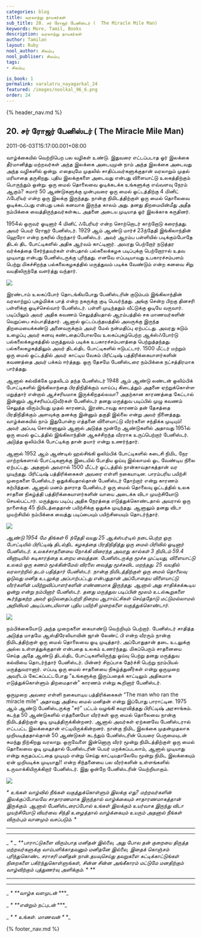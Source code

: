 ```yaml
---
categories: blog
title: வரலாற்று நாயகர்கள்
sub_title: 20. சர் ரோஜர் பேனிஸ்டர் (  The Miracle Mile Man)
keywords: More, Tamil, Books
description: வரலாற்று நாயகர்கள்
author: Tamilan
layout: Ruby
nool_author: சிலம்பு
nool_publiser: சிலம்பு
tags:
- சிலம்பு

is_book: 1
permalink: varalatru_nayagarkal_24
featured: /images/noolkal_96_6.png
order: 24
---
```

{% header_nav.md %}

## 20. சர் ரோஜர் பேனிஸ்டர் ( The Miracle Mile Man)

2011-06-03T15:17:00.001+08:00

வாழ்க்கையில் வெற்றிபெற பல வழிகள் உண்டு. இதுவரை எட்டப்படாத ஓர் இலக்கை தீர்மானித்து மற்றவர்கள் அந்த இலக்கை அடையுமுன் நாம் அந்த இலக்கை அடைவது அந்த வழிகளில் ஒன்று. எதையுமே முதலில் சாதிப்பவர்களுக்குதான் வரலாறும் முதல் மரியாதை தருகிறது. புதிய இலக்குகளை அடைவது என்பது விளையாட்டு உலகத்திற்கும் பொருந்தும் ஒன்று. ஒரு மைல் தொலைவை ஓடிக்கடக்க உங்களுக்கு எவ்வளவு நேரம் ஆகும்? சுமார் 50 ஆண்டுகளுக்கு முன்புவரை ஒரு மைல் ஓட்டத்திற்கு 4 மினிட் ஃபேரியர் என்ற ஒரு இலக்கு இருந்தது. நான்கு நிமிடத்திற்குள் ஒரு மைல் தொலைவை ஓடிக்கடப்பது என்பது பகல் கனவாக இருந்த காலம் அது. தனது திறமையின்மீது அதீத நம்பிக்கை வைத்திருந்தவர்கள்கூட அதனை அடைய முடியாத ஓர் இலக்காக கருதினர்.

1954ல் ஒருவர் ஓடினார் 4 மினிட் ஃபேரியர் என்ற சொற்றொடர் காற்றோடு கரைந்தது. அவர் பெயர் ரோஜர் பேனிஸ்டர். 1929 ஆம் ஆண்டு மார்ச் 23ந்தேதி இங்கிலாந்தின் ஹெரோ என்ற நகரில் பிறந்தார் பேனிஸ்டர். அவர் ஆரம்ப பள்ளியில் படிக்கும்போதே திடல் திட போட்டிகளில் அதிக ஆர்வம் காட்டினார். அவரது பெற்றோர் நடுத்தர வர்க்கத்தை சேர்ந்தவர்கள் என்பதால் பல்கலைக்கழக படிப்புக்கு பெற்றோரால் உதவ முடியாது என்பது பேனிஸ்டருக்கு புரிந்தது. எனவே எப்படியாவது உபகாரச்சம்பளம் பெற்று மிகச்சிறந்த பல்கலைகழகத்தில் மருத்துவம் படிக்க வேண்டும் என்ற கனவை சிறு வயதிலிருந்தே வளர்த்து வந்தார்.

![](http://2.bp.blogspot.com/-qT1gEVr2OU0/TeiGnBYAkMI/AAAAAAAAAg8/Gy9GPLpyw3g/s320/p0093ych_640_360.jpg)

இரண்டாம் உலகப்போர் தொடங்கியபோது பேனிஸ்டரின் குடும்பம் இங்கிலாந்தின் வரலாற்றுப் புகழ்மிக்க பாத் என்ற நகருக்கு குடி பெயர்ந்தது. அங்கு சென்ற பிறகு தினசரி பள்ளிக்கு ஓடிச்செல்வார் பேனிஸ்டர். பள்ளி முடிந்ததும் வீட்டுக்கு ஓடியே வருவார். படிப்பிலும் அவர் அதிக கவணம் செலுத்தியதால் ஆரம்பத்தில் சக மாணவர்களின் வெறுப்பை சம்பாதித்தார். ஆனால் ஓட்டப்பந்தயத்தில் அவருக்கு இருந்த திறமையைக்கண்டு அனைவருக்கும் அவர் மேல் நன்மதிப்பு ஏற்பட்டது. அவரது கடும் உழைப்பு அவர் கனவு கண்டதைப்போலவே உலகப்புகழ்பெற்ற ஆக்ஸ்ஃபோர்டு பல்கலைக்கழகத்தில் மருத்துவம் படிக்க உபகாரச்சம்பளத்தை பெற்றுத்தந்தது. பல்கலைகழகத்திலும் அவர் திடல்திட போட்டிகளில் ஈடுபட்டார். 1500 மீட்டர் மற்றும் ஒரு மைல் ஓட்டத்தில் அவர் காட்டிய வேகம் பிரிட்டிஷ் பத்திரிக்கையாளர்களின் கவணத்தை அவர் பக்கம் ஈர்த்தது. ஒரு தேசமே பேனிஸ்டரை நம்பிக்கை நட்சத்திரமாக பார்த்தது.

ஆனால் கல்விக்கே முதலிடம் தந்த பேனிஸ்டர் 1948 ஆம் ஆண்டு லண்டன் ஒலிம்பிக் போட்டிகளில் இங்கிலாந்தை பிரதிநிதிக்கும் வாய்ப்பு கிடைத்தும் அதனை ஏற்றுக்கொள்ள மறுத்தார் என்றால் ஆச்சரியமாக இருக்கிறதல்லவா? அதற்கான காரணத்தை கேட்டால் இன்னும் ஆச்சரியப்படுவீர்கள் பேனிஸ்டர் தனது மருத்துவ படிப்பில் முழு கவணம் செலுத்த விரும்பியது முதல் காரணம், இரண்டாவது காரணம் தன் தேசத்தை பிரதிநிதிக்கும் அளவுக்கு தனக்கு இன்னும் தகுதி இல்லை என்று அவர் நினைத்தது. வாழ்க்கையில் நாம் இதுபோன்ற எத்தனை விளையாட்டு வீரர்களை சந்திக்க முடியும்! அவர் அப்படி சொன்னாலும் ஆனால் அடுத்த மூன்றே ஆண்டுகளில் அதாவது 1951ல் ஒரு மைல் ஓட்டத்தில் இங்கிலாந்தின் ஆகச்சிறந்த வீரராக உருப்பெற்றார் பேனிஸ்டர். அடுத்த ஒலிம்பிக் போட்டிக்கு தான் தயார் என்று உணர்ந்தார்.

ஆனால் 1952 ஆம் ஆண்டில் ஹல்சிங்கி ஒலிம்பிக் போட்டிகளில் கடைசி நிமிட நேர மாற்றங்களால் போட்டிகளுக்கு இடையில் போதிய ஓய்வு இல்லாமல் ஓட வேண்டிய நிலை ஏற்பட்டது. அதனால் அவரால் 1500 மீட்டர் ஓட்டத்தில் நான்காவதாகத்தான் வர முடிந்தது. பிரிட்டிஷ் பத்திரிக்கைகள் அவரை எள்ளி நகையாடின. பாரம்பரிய பயிற்சி முறைகளை பேனிஸ்டர் ஒதுக்கியதால்தான் பேனிஸ்டர் தோற்றார் என்று காரணம் கற்பித்தன. ஆனால் மனம் தளராத பேனிஸ்டர் ஒரு மைல் தொலைவு ஓட்டத்தில் உலக சாதனை நிகழ்த்தி பத்திரிக்கையாளர்களின் வாயை அடைக்க விடா முயற்சியோடு செயல்பட்டார். மருத்துவ படிப்பு அதிக நேரத்தை எடுத்துக்கொண்டதால் அவரால் ஒரு நாளைக்கு 45 நிமிடத்தைதான் பயிற்சிக்கு ஒதுக்க முடிந்தது. ஆனாலும் தனது விடா முயற்சியில் நம்பிக்கை வைத்து படிப்பையும் பயிற்சியையும் தொடர்ந்தார்.

![](http://3.bp.blogspot.com/-zEcS1oTURVE/TeiHujorgqI/AAAAAAAAAhE/3HHHcIGDZ_4/s320/roger-bannister-1st-four.jpg)

_ஆண்டு 1954 மே திங்கள் 6 ந்தேதி வயது 25 ஆக்ஸ்பர்டில் நடைபெற்ற ஒரு போட்டியில் பிரிட்டிஷ் திடல்திட கழகத்தை பிரதிநிதித்து ஒரு மைல் பிரிவில் ஓடினார் பேனிஸ்டர். உலகச்சாதனையை நோக்கி விரைந்த அவரது கால்கள் 3 நிமிடம் 59.4 வினாடியில் கடிகாரத்தை உறைய வைத்தன. பேனிஸ்டருக்கு மூச்சு முட்டியது, விளையாட்டு உலகம் ஒரு கணம் மூக்கின்மேல் விரலை வைத்து மூச்சுவிட மறந்தது. 25 வயதில் வரலாற்றில் தடம் பதித்தார் பேனிஸ்டர். நான்கு நிமிடத்திற்குள் ஒரு மைல் தொலைவு ஓடுவது மனித உடலுக்கு அப்பாற்பட்டது என்பதுதான் அப்போதைய விளையாட்டு வீரர்களின் பயிற்றுவிப்பாளர்களின் எண்ணமாக இருந்தது. ஆனால் அது சாதிக்கக்கூடிய ஒன்று என்று நம்பினார் பேனிஸ்டர். தனது மருத்துவ படிப்பின் மூலம் உடல்கூறுகளை கூர்ந்துகற்ற அவர் ஓடுவதைப்பற்றி நிறைய ஆராய்ட்சிகள் செய்ததோடு மட்டுமல்லாமல் அறிவியல் அடிப்படையிலான புதிய பயிற்சி முறைகளை வகுத்துக்கொண்டார்._

![](http://3.bp.blogspot.com/-CrU-UBXEsRM/TeiHi-VYu9I/AAAAAAAAAhA/DvLWN6WEoYs/s320/roger_bannister.jpg)

நம்பிக்கையோடு அந்த முறைகளை கையாண்டு வெற்றியும் பெற்றார். பேனிஸ்டர் சாதித்த அடுத்த மாதமே ஆஸ்திரேலியாவின் ஜான் லேண்ட் பி என்ற வீரரும் நான்கு நிமிடத்திற்குள் ஒரு மைல் தொலைவை ஓடி முடித்தார். அப்போதுதான் தடை உடலுக்கு அல்ல உள்ளத்துக்குதான் என்பதை உலகம் உணர்ந்தது. மிகப்பெரும் சாதனையை செய்த அதே ஆண்டு திடல்திட போட்டிகளிலிருந்து ஓய்வு பெற்று தனது மருத்துவ கல்வியை தொடர்ந்தார் பேனிஸ்டர். பின்னர் சிறப்பாக தேர்ச்சி பெற்று நரம்பியல் மருத்துவரானார். எப்படி ஒரு மைல் சாதனையை நிகழ்த்துனீர்கள் என்று ஒருமுறை அவரிடம் கேட்கப்பட்டபோது “உங்களுக்கு இருப்பதைக் காட்டிலும் அதிகமாக எடுத்துக்கொள்ளும் திறமைதான்" காரணம் என்று கூறினார் பேனிஸ்டர்.

ஒருமுறை அவரை எள்ளி நகையாடிய பத்திரிக்கைகள் “The man who ran the miracle mile" அதாவது அதிசய மைல் மனிதன் என்று இப்போது பாராட்டின. 1975 ஆம் ஆண்டு பேனிஸ்டருக்கு “சர்” பட்டம் வழங்கி கவுரவித்தது பிரிட்டிஷ் அரசாங்கம். கடந்த 50 ஆண்டுகளில் எத்தனையோ வீரர்கள் ஒரு மைல் தொலைவை நான்கு நிமிடத்திற்குள் ஓடி முடித்திருக்கின்றனர். ஆனால் அவர்கள் ஏற்கனவே பேனிஸ்டரால் எட்டபட்ட இலக்கைதான் எட்டியிருக்கின்றனர். நான்கு நிமிட இலக்கை முதன்முதலாக முறியடித்ததால்தான் 50 ஆண்டுகள் கடந்தும் பேனிஸ்டரின் பெயரை பெருமையுடன் சுமந்து நிற்கிறது வரலாறு. ஒருவேளை இன்னொரு வீரர் மூன்று நிமிடத்திற்குள் ஒரு மைல் தொலைவை ஓடி முடித்தால் பேனிஸ்டரின் பெயர் மறக்கப்படலாம், ஆனால் முடியாது என்று கருதப்பட்டதை முடியும் என்று செய்து காட்டியதாலேயே மூன்று நிமிட இலக்கையும் ஏன் முறியடிக்க முடியாது!! என்ற சிந்தனையை பல வீரர்களின் உள்ளங்களில் உருவாக்கியிருக்கிறார் பேனிஸ்டர். இது ஒன்றே பேனிஸ்டரின் வெற்றியாகும்.

![](http://4.bp.blogspot.com/-pfGWKBlyPxM/TeiH1NdoFrI/AAAAAAAAAhI/273Vt1jugNw/s320/bannister_1.jpeg)

_* _உங்கள் வாழ்வில் நீங்கள் வகுத்துக்கொள்ளும் இலக்கு எது? மற்றவர்களின் இலக்குப்போலவே சாதாரணமாக இருந்தால் வாழ்க்கையும் சாதாரணமாகத்தான் இருக்கும். ஆனால் பேனிஸ்டரைப்போல் உங்கள் இலக்கும் உயர்வாக இருந்து விடா முயற்சியோடு வியர்வை சிந்தி உழைத்தால் வாழ்க்கையும் உயரும் அதனால் நீங்கள் விரும்பும் வானமும் வசப்படும்.__ *

* * *

* * *

_ _* _ **பாராட்டுகளை விரும்பாத மனிதன் இல்லை, அது போல தன் குறையை திருத்த மற்றவர்களுக்கு வாய்பளிக்காதவனும் மனிதனே இல்லை, இதைக் கொஞ்சம் புரிந்துகொண்ட சராசரி மனிதன் நான்.தயவுசெய்து தவறுகளை சுட்டிக்காட்டுங்கள் நிறைகளை பகிர்ந்துகொள்ளுங்கள், சின்ன சின்ன அங்கீகாரம் மட்டுமே மனதிற்கும் வாழ்விற்கும் புத்துணர்வு அளிக்கும்._ * _**_

* * *

* * *

_ _* **வாழ்க வளமுடன்_ ***_

_ _* **என்றும் நட்புடன்_ ***_

_ _* *_ _உங்கள். மாணவன்_ _*_ *_

{% footer_nav.md %}